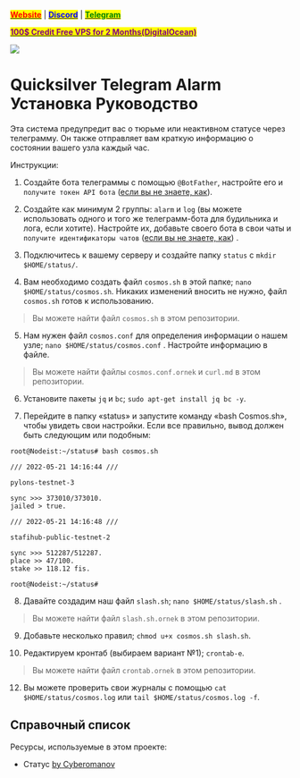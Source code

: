 &#x20;                                                       [<mark style="color:red;">**Website**</mark>](https://nodeist.net/) | [<mark style="color:blue;">**Discord**</mark>](https://discord.gg/ypx7mJ6Zzb) | [<mark style="color:green;">**Telegram**</mark>](https://t.me/noodeist)

&#x20;                                     [<mark style="color:purple;">**100$ Credit Free VPS for 2 Months(DigitalOcean)**</mark>](https://www.digitalocean.com/?refcode=410c988c8b3e&utm_campaign=Referral_Invite&utm_medium=Referral_Program&utm_source=badge)

![](https://i.hizliresim.com/k29umk7.png)



# Quicksilver Telegram Alarm Установка Руководство
Эта система предупредит вас о тюрьме или неактивном статусе через телеграмму. Он также отправляет вам краткую информацию о состоянии вашего узла каждый час.

Инструкции:

1. Создайте бота телеграммы с помощью `@BotFather`, настройте его и `получите токен API бота` ([если вы не знаете, как](https://www.siteguarding.com/en/how-to-get-telegram-bot-api-token)).

2. Создайте как минимум 2 группы: `alarm` и `log` (вы можете использовать одного и того же телеграмм-бота для будильника и лога, если хотите). Настройте их, добавьте своего бота в свои чаты и `получите идентификаторы чатов` ([если вы не знаете, как](https://stackoverflow.com/questions/32423837/telegram-bot-how-to-get-a-group-chat-id)) .

3. Подключитесь к вашему серверу и создайте папку `status` с `mkdir $HOME/status/`.

4. Вам необходимо создать файл `cosmos.sh` в этой папке; `nano $HOME/status/cosmos.sh`. Никаких изменений вносить не нужно, файл `cosmos.sh` готов к использованию.
> Вы можете найти файл `cosmos.sh` в этом репозитории.

5. Нам нужен файл `cosmos.conf` для определения информации о нашем узле; `nano $HOME/status/cosmos.conf` . Настройте информацию в файле.
> Вы можете найти файлы `cosmos.conf.ornek` и `curl.md` в этом репозитории.

6. Установите пакеты `jq` и `bc`; `sudo apt-get install jq bc -y`.

7. Перейдите в папку «status» и запустите команду «bash Cosmos.sh», чтобы увидеть свои настройки. Если все правильно, вывод должен быть следующим или подобным:
```
root@Nodeist:~/status# bash cosmos.sh 
 
/// 2022-05-21 14:16:44 ///
 
pylons-testnet-3

sync >>> 373010/373010.
jailed > true.
 
/// 2022-05-21 14:16:48 ///
 
stafihub-public-testnet-2

sync >>> 512287/512287.
place >> 47/100.
stake >> 118.12 fis.

root@Nodeist:~/status# 
```
8. Давайте создадим наш файл `slash.sh`; `nano $HOME/status/slash.sh` .
> Вы можете найти файл `slash.sh.ornek` в этом репозитории.

9. Добавьте несколько правил; `chmod u+x cosmos.sh slash.sh`.

10. Редактируем кронтаб (выбираем вариант №1); `crontab-е`.
> Вы можете найти файл `crontab.ornek` в этом репозитории.

12. Вы можете проверить свои журналы с помощью `cat $HOME/status/cosmos.log` или `tail $HOME/status/cosmos.log -f`.

## Справочный список
Ресурсы, используемые в этом проекте:
- Статус [by Cyberomanov](https://github.com/cyberomanov)
